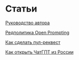 # Статьи
[Руководство автора](https://github.com/Open-Prompting/Knowledge-Base/blob/main/content/articles/contributing/)

[Редполитика Open Prompting](https://github.com/Open-Prompting/Knowledge-Base/edit/main/content/articles/policy/)

[Как сделать пул-реквест](https://github.com/kkhrv/Knowledge-Base/tree/main/content/articles/pull-request/)

[Как открыть ЧатГПТ из России](https://github.com/Open-Prompting/Knowledge-Base/tree/main/content/articles/ruchatgpt/)
